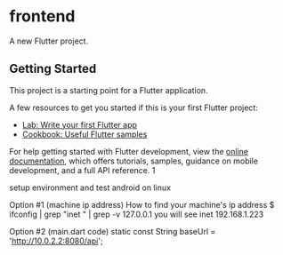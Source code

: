 # frontend

A new Flutter project.

## Getting Started

This project is a starting point for a Flutter application.

A few resources to get you started if this is your first Flutter project:

- [Lab: Write your first Flutter app](https://docs.flutter.dev/get-started/codelab)
- [Cookbook: Useful Flutter samples](https://docs.flutter.dev/cookbook)

For help getting started with Flutter development, view the
[online documentation](https://docs.flutter.dev/), which offers tutorials,
samples, guidance on mobile development, and a full API reference.
1


setup environment and test android on linux

Option #1 (machine ip address)
How to find your machine's ip address
$ ifconfig | grep "inet " | grep -v 127.0.0.1 
you will see inet 192.168.1.223

Option #2 (main.dart code)
static const String baseUrl = 'http://10.0.2.2:8080/api';
